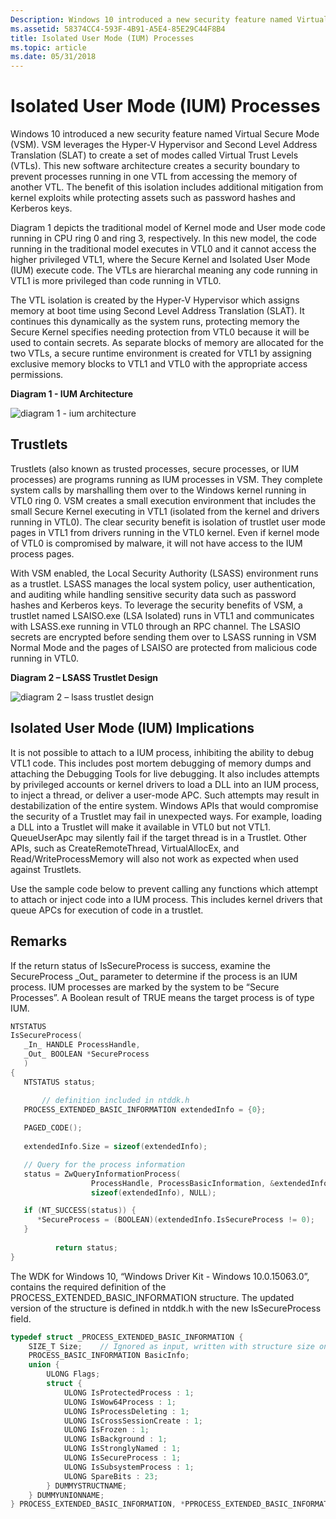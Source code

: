 ```yaml
---
Description: Windows 10 introduced a new security feature named Virtual Secure Mode (VSM).
ms.assetid: 58374CC4-593F-4B91-A5E4-85E29C44F8B4
title: Isolated User Mode (IUM) Processes
ms.topic: article
ms.date: 05/31/2018
---
```


# Isolated User Mode (IUM) Processes

Windows 10 introduced a new security feature named Virtual Secure Mode (VSM). VSM leverages the Hyper-V Hypervisor and Second Level Address Translation (SLAT) to create a set of modes called Virtual Trust Levels (VTLs). This new software architecture creates a security boundary to prevent processes running in one VTL from accessing the memory of another VTL. The benefit of this isolation includes additional mitigation from kernel exploits while protecting assets such as password hashes and Kerberos keys.

Diagram 1 depicts the traditional model of Kernel mode and User mode code running in CPU ring 0 and ring 3, respectively. In this new model, the code running in the traditional model executes in VTL0 and it cannot access the higher privileged VTL1, where the Secure Kernel and Isolated User Mode (IUM) execute code. The VTLs are hierarchal meaning any code running in VTL1 is more privileged than code running in VTL0.

The VTL isolation is created by the Hyper-V Hypervisor which assigns memory at boot time using Second Level Address Translation (SLAT). It continues this dynamically as the system runs, protecting memory the Secure Kernel specifies needing protection from VTL0 because it will be used to contain secrets. As separate blocks of memory are allocated for the two VTLs, a secure runtime environment is created for VTL1 by assigning exclusive memory blocks to VTL1 and VTL0 with the appropriate access permissions.

**Diagram 1 - IUM Architecture**

![diagram 1 - ium architecture](images/uim-architecture.png)

## Trustlets

Trustlets (also known as trusted processes, secure processes, or IUM processes) are programs running as IUM processes in VSM. They complete system calls by marshalling them over to the Windows kernel running in VTL0 ring 0. VSM creates a small execution environment that includes the small Secure Kernel executing in VTL1 (isolated from the kernel and drivers running in VTL0). The clear security benefit is isolation of trustlet user mode pages in VTL1 from drivers running in the VTL0 kernel. Even if kernel mode of VTL0 is compromised by malware, it will not have access to the IUM process pages.

With VSM enabled, the Local Security Authority (LSASS) environment runs as a trustlet. LSASS manages the local system policy, user authentication, and auditing while handling sensitive security data such as password hashes and Kerberos keys. To leverage the security benefits of VSM, a trustlet named LSAISO.exe (LSA Isolated) runs in VTL1 and communicates with LSASS.exe running in VTL0 through an RPC channel. The LSASIO secrets are encrypted before sending them over to LSASS running in VSM Normal Mode and the pages of LSAISO are protected from malicious code running in VTL0.

**Diagram 2 – LSASS Trustlet Design**

![diagram 2 – lsass trustlet design ](images/lsass-trustlet-design.png)

## Isolated User Mode (IUM) Implications

It is not possible to attach to a IUM process, inhibiting the ability to debug VTL1 code. This includes post mortem debugging of memory dumps and attaching the Debugging Tools for live debugging. It also includes attempts by privileged accounts or kernel drivers to load a DLL into an IUM process, to inject a thread, or deliver a user-mode APC. Such attempts may result in destabilization of the entire system. Windows APIs that would compromise the security of a Trustlet may fail in unexpected ways. For example, loading a DLL into a Trustlet will make it available in VTL0 but not VTL1. QueueUserApc may silently fail if the target thread is in a Trustlet. Other APIs, such as CreateRemoteThread, VirtualAllocEx, and Read/WriteProcessMemory will also not work as expected when used against Trustlets.

Use the sample code below to prevent calling any functions which attempt to attach or inject code into a IUM process. This includes kernel drivers that queue APCs for execution of code in a trustlet.

## Remarks

If the return status of IsSecureProcess is success, examine the SecureProcess \_Out\_ parameter to determine if the process is an IUM process. IUM processes are marked by the system to be “Secure Processes”. A Boolean result of TRUE means the target process is of type IUM.


```C++
NTSTATUS
IsSecureProcess(
   _In_ HANDLE ProcessHandle,
   _Out_ BOOLEAN *SecureProcess
   )
{
   NTSTATUS status;

       // definition included in ntddk.h  
   PROCESS_EXTENDED_BASIC_INFORMATION extendedInfo = {0};
 
   PAGED_CODE(); 
  
   extendedInfo.Size = sizeof(extendedInfo);

   // Query for the process information  
   status = ZwQueryInformationProcess(
                  ProcessHandle, ProcessBasicInformation, &extendedInfo,
                  sizeof(extendedInfo), NULL);

   if (NT_SUCCESS(status)) {
      *SecureProcess = (BOOLEAN)(extendedInfo.IsSecureProcess != 0);
   }
 
          return status;
}
```



The WDK for Windows 10, “Windows Driver Kit - Windows 10.0.15063.0”, contains the required definition of the PROCESS\_EXTENDED\_BASIC\_INFORMATION structure. The updated version of the structure is defined in ntddk.h with the new IsSecureProcess field.


```C++
typedef struct _PROCESS_EXTENDED_BASIC_INFORMATION {
    SIZE_T Size;    // Ignored as input, written with structure size on output
    PROCESS_BASIC_INFORMATION BasicInfo;
    union {
        ULONG Flags;
        struct {
            ULONG IsProtectedProcess : 1;
            ULONG IsWow64Process : 1;
            ULONG IsProcessDeleting : 1;
            ULONG IsCrossSessionCreate : 1;
            ULONG IsFrozen : 1;
            ULONG IsBackground : 1;
            ULONG IsStronglyNamed : 1;
            ULONG IsSecureProcess : 1;
            ULONG IsSubsystemProcess : 1;
            ULONG SpareBits : 23;
        } DUMMYSTRUCTNAME;
    } DUMMYUNIONNAME;
} PROCESS_EXTENDED_BASIC_INFORMATION, *PPROCESS_EXTENDED_BASIC_INFORMATION;
```



 

 



